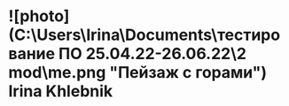 #  ![photo](C:\Users\Irina\Documents\тестирование ПО 25.04.22-26.06.22\2 mod\me.png "Пейзаж с горами")  Irina Khlebnik
